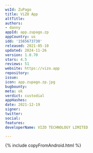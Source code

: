```yaml
---
wsId: ZuPago
title: ViZO App
altTitle: 
authors:
- danny
appId: app.zupago.zp
appCountry: us
idd: '1565673730'
released: 2021-05-10
updated: 2024-11-26
version: 1.0.70
stars: 4.5
reviews: 51
website: https://vizo.app
repository: 
issue: 
icon: app.zupago.zp.jpg
bugbounty: 
meta: ok
verdict: custodial
appHashes: 
date: 2021-12-19
signer: 
twitter: 
social: 
features: 
developerName: VIZO TECHNOLOGY LIMITED

---
```


{% include copyFromAndroid.html %}
